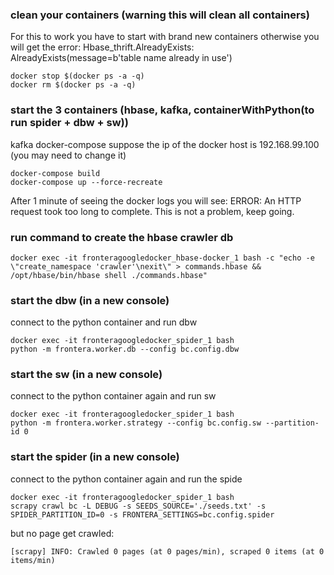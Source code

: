 
### clean your containers (warning this will clean all containers)

For this to work you have to start with brand new containers
otherwise you will get the error: Hbase_thrift.AlreadyExists: AlreadyExists(message=b'table name already in use')
```
docker stop $(docker ps -a -q)
docker rm $(docker ps -a -q)
```

### start the 3 containers (hbase, kafka, containerWithPython(to run spider + dbw + sw))

kafka docker-compose suppose the ip of the docker host is 192.168.99.100 (you may need to change it)

```
docker-compose build
docker-compose up --force-recreate
```
After 1 minute of seeing the docker logs you will see: ERROR: An HTTP request took too long to complete.
This is not a problem, keep going.

### run command to create the hbase crawler db

```
docker exec -it fronteragoogledocker_hbase-docker_1 bash -c "echo -e \"create_namespace 'crawler'\nexit\" > commands.hbase && /opt/hbase/bin/hbase shell ./commands.hbase"
```


### start the dbw (in a new console)

connect to the python container and run dbw
```
docker exec -it fronteragoogledocker_spider_1 bash
python -m frontera.worker.db --config bc.config.dbw
```

### start the sw (in a new console)

connect to the python container again and run sw
```
docker exec -it fronteragoogledocker_spider_1 bash
python -m frontera.worker.strategy --config bc.config.sw --partition-id 0
```

### start the spider (in a new console)

connect to the python container again and run the spide
```
docker exec -it fronteragoogledocker_spider_1 bash
scrapy crawl bc -L DEBUG -s SEEDS_SOURCE='./seeds.txt' -s SPIDER_PARTITION_ID=0 -s FRONTERA_SETTINGS=bc.config.spider
```

but no page get crawled:
```
[scrapy] INFO: Crawled 0 pages (at 0 pages/min), scraped 0 items (at 0 items/min)
```
